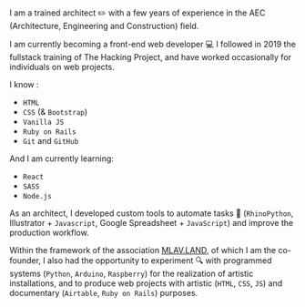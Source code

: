 I am a trained architect ✏️ with a few years of experience in the AEC (Architecture, Engineering and Construction) field.

I am currently becoming a front-end web developer 💻 I followed in 2019 the fullstack training of The Hacking Project, and have worked occasionally for individuals on web projects.

I know :
- `HTML`
- `CSS` (& `Bootstrap`)
- `Vanilla JS`
- `Ruby on Rails`
- `Git` and `GitHub`

And I am currently learning:
- `React`
- `SASS`
- `Node.js`

As an architect, I developed custom tools to automate tasks 🚀 (`RhinoPython`, Illustrator + `Javascript`, Google Spreadsheet + `JavaScript`) and improve the production workflow.

Within the framework of the association [MLAV.LAND](http://www.mlav.land), of which I am the co-founder, I also had the opportunity to experiment 🔍 with programmed systems (`Python`, `Arduino`, `Raspberry`) for the realization of artistic installations, and to produce web projects with artistic (`HTML`, `CSS`, `JS`) and documentary (`Airtable`, `Ruby on Rails`) purposes.
